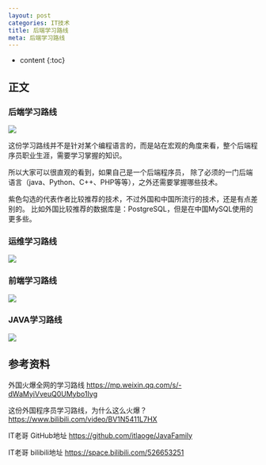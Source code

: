 ```yaml
---
layout: post
categories: IT技术
title: 后端学习路线
meta: 后端学习路线
---
```

* content
{:toc}
  
## 正文

### 后端学习路线

![]({{site.baseurl}}/images/20210810/backend-map.png)

这份学习路线并不是针对某个编程语言的，而是站在宏观的角度来看，整个后端程序员职业生涯，需要学习掌握的知识。

所以大家可以很直观的看到，如果自己是一个后端程序员，
除了必须的一门后端语言（java、Python、C++、PHP等等），之外还需要掌握哪些技术。

紫色勾选的代表作者比较推荐的技术，不过外国和中国所流行的技术，还是有点差别的。
比如外国比较推荐的数据库是：PostgreSQL，但是在中国MySQL使用的更多些。

### 运维学习路线

![]({{site.baseurl}}/images/20210810/devops-map.png)

### 前端学习路线

![]({{site.baseurl}}/images/20210810/frontend-map.png)

### JAVA学习路线

![]({{site.baseurl}}/images/20210810/java-map.png)

## 参考资料

外国火爆全网的学习路线 <https://mp.weixin.qq.com/s/-dWaMyiVveuQ0UMybo1Iyg>

这份外国程序员学习路线，为什么这么火爆？ <https://www.bilibili.com/video/BV1N5411L7HX>

IT老哥 GitHub地址 <https://github.com/itlaoge/JavaFamily>

IT老哥 bilibili地址 <https://space.bilibili.com/526653251>
